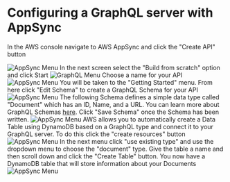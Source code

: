 # Configuring a GraphQL server with AppSync

In the AWS console navigate to AWS AppSync and click the "Create API" button

![AppSync Menu](https://i.ibb.co/N6FSPdN/Screen-Shot-2021-05-27-at-11-09-03-AM.png)
In the next screen select the "Build from scratch" option and click Start
![GraphQL Menu](https://i.ibb.co/wrP3bDv/Screen-Shot-2021-05-27-at-11-10-51-AM.png)
Choose a name for your API
![AppSync Menu](https://i.ibb.co/SN2FJDN/Screen-Shot-2021-05-27-at-11-11-12-AM.png)
You will be taken to the "Getting Started" menu. From here click "Edit Schema" to create a GraphQL Schema for your API
![AppSync Menu](https://i.ibb.co/N6FSPdN/Screen-Shot-2021-05-27-at-11-09-03-AM.png)
The following Schema defines a simple data type called "Document" which has an ID, Name, and a URL. You can learn more about GraphQL Schemas [here](https://graphql.org/learn/schema/). Click "Save Schema" once the Schema has been written.
![AppSync Menu](https://i.ibb.co/N6FSPdN/Screen-Shot-2021-05-27-at-11-09-03-AM.png)
AWS allows you to automatically create a Data Table using DynamoDB based on a GraphQL type and connect it to your GraphQL server. To do this click the "create resources" button
![AppSync Menu](https://i.ibb.co/N6FSPdN/Screen-Shot-2021-05-27-at-11-09-03-AM.png)
In the next menu click "use existing type" and use the dropdown menu to choose the "document" type. Give the table a name and then scroll down and click the "Create Table" button. You now have a DynamoDB table that will store information about your Documents
![AppSync Menu](https://i.ibb.co/N6FSPdN/Screen-Shot-2021-05-27-at-11-09-03-AM.png)
